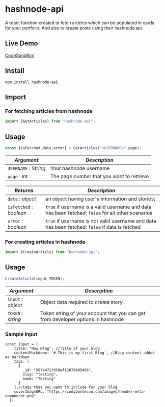 # hashnode-api

A react function created to fetch articles which can be populated in cards for your portfolio.
And also to create posts using their hashnode api.

## Live Demo

[CodeSandBox](https://codesandbox.io/s/hashnode-api-g8s2b)

## Install

```
npm install hashnode-api
```

## Import

### For fetching articles from hashnode

```js
import {GetArticles} from "hashnode-api";
```

## Usage

```js
const {isFetched,data,error} = GetArticles("<USERNAME>",page);
```

| _Argument_            | _Description_                                                                                            |
| -------------------- | -------------------------------------------------------------------------------------------------------- |
| `USERNAME` : _String_       | Your hashnode username                           |
| `page` : _Int_       | The page number that you want to retrieve                           |

| _Returns_            | _Description_                                                                                            |
| -------------------- | -------------------------------------------------------------------------------------------------------- |
| `data` : _object_       | an object having user's information and stories;                           |
| `isFetched` : _boolean_ | `true` if username is a valid username and data has been fetched; `false` for all other scenarios |
| `error` : _boolean_ | `true` if username is not valid username and data has been fetched; `false` if data is fetched |

### For creating articles in hashnode

```js
import {CreateArticle} from "hashnode-api";
```

## Usage

```js
CreateArticle(input,TOKEN);
```

| _Argument_            | _Description_                                                                                            |
| -------------------- | -------------------------------------------------------------------------------------------------------- |
| `input` : _object_       | Object data required to create story|
| `TOKEN` : _string_       | Token string of your account that you can get from developer options in hashnode                        |

### Sample Input
```
const input = {
    title: "New Blog", //Title of your blog
    contentMarkdown: `# This is my first Blog`, //Blog content added as markdown
    tags: [
      {
        _id: "56744723958ef13879b9549b",
        slug: "testing",
        name: "Testing"
      }
    ],//tags that you want to include for your blog
    coverImageURL: "https://codybontecou.com/images/header-meta-component.png"
  };

```  